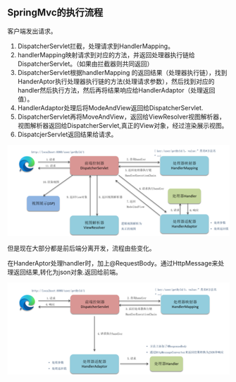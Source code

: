 ## SpringMvc的执行流程

客户端发出请求。

1. DispatcherServlet拦截，处理请求到HandlerMapping。
2. handlerMapping映射请求到对应的方法，并返回处理器执行链给DispatcherServlet。（如果由拦截器则共同返回）
3. DispatcherServlet根据handlerMapping 的返回结果（处理器执行链），找到HanderAptor执行处理器执行链的方法(处理请求参数），然后找到对应的handler然后执行方法，然后再将结果响应给HandlerAdaptor（处理返回值）。
4. HandlerAdaptor处理后将ModeAndView返回给DispatcherServlet.
5. DispatcherServlet再将MoveAndView，返回给ViewResolver视图解析器，视图解析器返回给DispatcherServlet,真正的View对象，经过渲染展示视图。
6. DispatcjerServlet返回结果给请求。

![image-20241015180159298](images/SpringMvc的执行流程.assets/image-20241015180159298.png)



但是现在大部分都是前后端分离开发，流程由些变化。

在HanderAptor处理handler时，加上@RequestBody。通过HttpMessage来处理返回结果,转化为json对象.返回给前端。

![image-20241015180250990](images/SpringMvc的执行流程.assets/image-20241015180250990.png)



